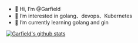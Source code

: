 - 👋 Hi, I’m @Garfield
- 👀 I’m interested in golang、devops、Kubernetes 
- 🌱 I’m currently learning golang and gin

[![Garfield's github stats](https://github-readme-stats.vercel.app/api?username=GarfieldZhan)](https://github.com/anuraghazra/github-readme-stats)
